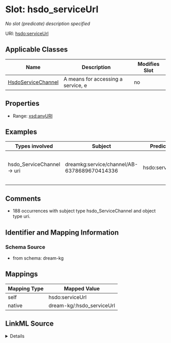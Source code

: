 

# Slot: hsdo_serviceUrl


_No slot (predicate) description specified_





URI: [hsdo:serviceUrl](hsdo:serviceUrl)



<!-- no inheritance hierarchy -->





## Applicable Classes

| Name | Description | Modifies Slot |
| --- | --- | --- |
| [HsdoServiceChannel](../classes/HsdoServiceChannel.md) | A means for accessing a service, e |  no  |







## Properties

* Range: [xsd:anyURI](xsd:anyURI)






## Examples

| Types involved | Subject | Predicate | Object |
| --- | --- | --- | --- |
| hsdo_ServiceChannel → uri | dreamkg:service/channel/AB-6378689670414336 | hsdo:serviceUrl | https://www.auntbertha.com//northeast-treatment-centers---otp--philadelphia-pa--medication-assisted-treatment/6378689670414336?postal=19141 |


## Comments

* 188 occurrences with subject type hsdo_ServiceChannel and object type uri.

## Identifier and Mapping Information







### Schema Source


* from schema: dream-kg




## Mappings

| Mapping Type | Mapped Value |
| ---  | ---  |
| self | hsdo:serviceUrl |
| native | dream-kg/:hsdo_serviceUrl |




## LinkML Source

<details>
```yaml
name: hsdo_serviceUrl
description: No slot (predicate) description specified
comments:
- 188 occurrences with subject type hsdo_ServiceChannel and object type uri.
examples:
- description: hsdo_ServiceChannel → uri
  object:
    example_object: https://www.auntbertha.com//northeast-treatment-centers---otp--philadelphia-pa--medication-assisted-treatment/6378689670414336?postal=19141
    example_predicate: hsdo:serviceUrl
    example_subject: dreamkg:service/channel/AB-6378689670414336
from_schema: dream-kg
rank: 1000
slot_uri: hsdo:serviceUrl
alias: hsdo_serviceUrl
domain_of:
- hsdo_ServiceChannel
range: uri

```
</details>